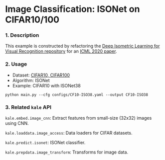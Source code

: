 # Image Classification: ISONet on CIFAR10/100

### 1. Description

This example is constructed by refactoring the [Deep Isometric Learning for Visual Recognition repository](https://github.com/HaozhiQi/ISONet) for an [ICML 2020 paper](http://proceedings.mlr.press/v119/qi20a.html).

### 2. Usage

* Dataset: [CIFAR10, CIFAR100](https://www.cs.toronto.edu/~kriz/cifar.html)
* Algorithm: ISONet
* Example: CIFAR10 with ISONet38

`python main.py --cfg configs/CF10-ISO38.yaml --output CF10-ISO38`

### 3. Related `kale` API

`kale.embed.image_cnn`: Extract features from small-size (32x32) images using CNN.

`kale.loaddata.image_access`: Data loaders for CIFAR datasets.

`kale.predict.isonet`: ISONet classifier.

`kale.prepdata.image_transform`: Transforms for image data.
